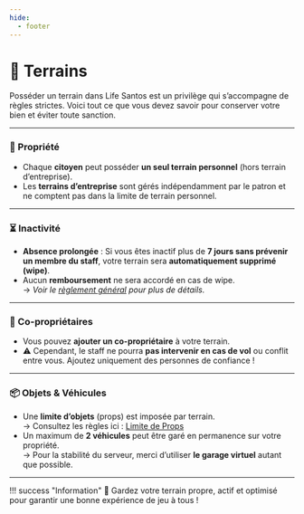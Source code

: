 ```yaml
---
hide:
  - footer
---
```


# 🏡 Terrains

Posséder un terrain dans Life Santos est un privilège qui s’accompagne de règles strictes. Voici tout ce que vous devez savoir pour conserver votre bien et éviter toute sanction.

---

### 📍 Propriété

- Chaque **citoyen** peut posséder **un seul terrain personnel** (hors terrain d’entreprise).
- Les **terrains d’entreprise** sont gérés indépendamment par le patron et ne comptent pas dans la limite de terrain personnel.

---

### ⏳ Inactivité

- **Absence prolongée** : Si vous êtes inactif plus de **7 jours sans prévenir un membre du staff**, votre terrain sera **automatiquement supprimé (wipe)**.
- Aucun **remboursement** ne sera accordé en cas de wipe.  
→ *Voir le [règlement général](../reglements/reglement.md) pour plus de détails.*

---

### 👥 Co-propriétaires

- Vous pouvez **ajouter un co-propriétaire** à votre terrain.
- ⚠️ Cependant, le staff ne pourra **pas intervenir en cas de vol** ou conflit entre vous. Ajoutez uniquement des personnes de confiance !

---

### 📦 Objets & Véhicules

- Une **limite d’objets** (props) est imposée par terrain.  
→ Consultez les règles ici : [Limite de Props](../ressources/limite-props.md)
- Un maximum de **2 véhicules** peut être garé en permanence sur votre propriété.  
→ Pour la stabilité du serveur, merci d’utiliser **le garage virtuel** autant que possible.

---

!!! success "Information"
     🧠 Gardez votre terrain propre, actif et optimisé pour garantir une bonne expérience de jeu à tous !
